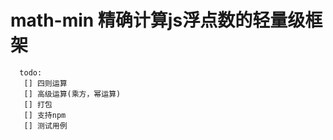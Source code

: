 # math-min   精确计算js浮点数的轻量级框架
  ```
    todo:
     [] 四则运算
     [] 高级运算(乘方，幂运算)
     [] 打包
     [] 支持npm
     [] 测试用例
  ```
